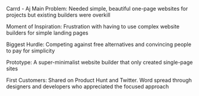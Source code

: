 Carrd - Aj
Main Problem: Needed simple, beautiful one-page websites for projects but existing builders were overkill

Moment of Inspiration: Frustration with having to use complex website builders for simple landing pages

Biggest Hurdle: Competing against free alternatives and convincing people to pay for simplicity

Prototype: A super-minimalist website builder that only created single-page sites

First Customers: Shared on Product Hunt and Twitter. Word spread through designers and developers who appreciated the focused approach